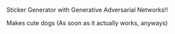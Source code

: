 
Sticker Generator with Generative Adversarial Networks!!

Makes cute dogs
(As soon as it actually works, anyways)
